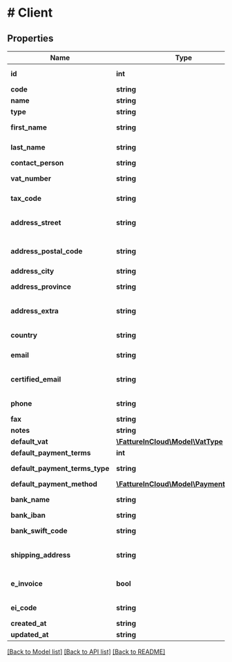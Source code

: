 # # Client

## Properties

Name | Type | Description | Notes
------------ | ------------- | ------------- | -------------
**id** | **int** | Unique identifier | [optional]
**code** | **string** | Client code. | [optional]
**name** | **string** | Client name |
**type** | **string** | Client type | [optional]
**first_name** | **string** | Client first name. | [optional]
**last_name** | **string** | Client last name. | [optional]
**contact_person** | **string** |  | [optional]
**vat_number** | **string** | Client vat number | [optional]
**tax_code** | **string** | Client tax code. | [optional]
**address_street** | **string** | Client street address. | [optional]
**address_postal_code** | **string** | Client postal code. | [optional]
**address_city** | **string** | Client city. | [optional]
**address_province** | **string** | Client province. | [optional]
**address_extra** | **string** | Client address extra info. | [optional]
**country** | **string** | Client country | [optional] [default to 'Italia']
**email** | **string** | Client email. | [optional]
**certified_email** | **string** | Client certified email. | [optional]
**phone** | **string** | Client phone. | [optional]
**fax** | **string** | Client fax. | [optional]
**notes** | **string** | Extra notes. | [optional]
**default_vat** | [**\FattureInCloud\Model\VatType**](VatType.md) |  | [optional]
**default_payment_terms** | **int** |  | [optional]
**default_payment_terms_type** | **string** |  | [optional] [default to DEFAULT_PAYMENT_TERMS_TYPE_STANDARD]
**default_payment_method** | [**\FattureInCloud\Model\PaymentMethod**](PaymentMethod.md) |  | [optional]
**bank_name** | **string** | Client bank name. | [optional]
**bank_iban** | **string** | Client iban. | [optional]
**bank_swift_code** | **string** | Client bank swift code. | [optional]
**shipping_address** | **string** | Client shipping address. | [optional]
**e_invoice** | **bool** | Use e-invoices for this entity | [optional] [default to false]
**ei_code** | **string** | E-invoice code | [optional]
**created_at** | **string** |  | [optional]
**updated_at** | **string** |  | [optional]

[[Back to Model list]](../../README.md#models) [[Back to API list]](../../README.md#endpoints) [[Back to README]](../../README.md)
